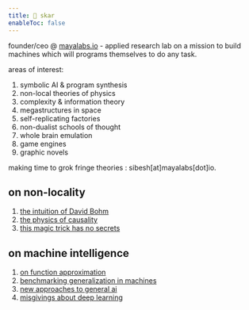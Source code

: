 ```yaml
---
title: 👾 skar
enableToc: false
---
```

founder/ceo @ [mayalabs.io](https://mayalabs.io) - applied research lab on a mission to build machines which will programs themselves to do any task.

areas of interest:

1. symbolic AI & program synthesis
2. non-local theories of physics
3. complexity & information theory
4. megastructures in space
5. self-replicating factories
6. non-dualist schools of thought
7. whole brain emulation
8. game engines
9. graphic novels

making time to grok fringe theories : sibesh[at]mayalabs[dot]io.

## on non-locality
1. [the intuition of David Bohm](https://sibesh.substack.com/p/the-dangerous-intuition-of-david)
2. [the physics of causality](https://sibesh.substack.com/p/the-unsettling-physics-of-causality)
3. [this magic trick has no secrets](https://sibesh.substack.com/p/this-magic-trick-has-no-secrets)

## on machine intelligence
1. [on function approximation](https://twitter.com/sibeshkar/status/1615804999463997441)
2. [benchmarking generalization in machines](https://blog.mayalabs.io/benchmark/)
3. [new approaches to general ai](https://blog.mayalabs.io/general-machine-intelligence/)
4. [misgivings about deep learning](https://sibesh.substack.com/p/the-robots-must-be-crazy)




